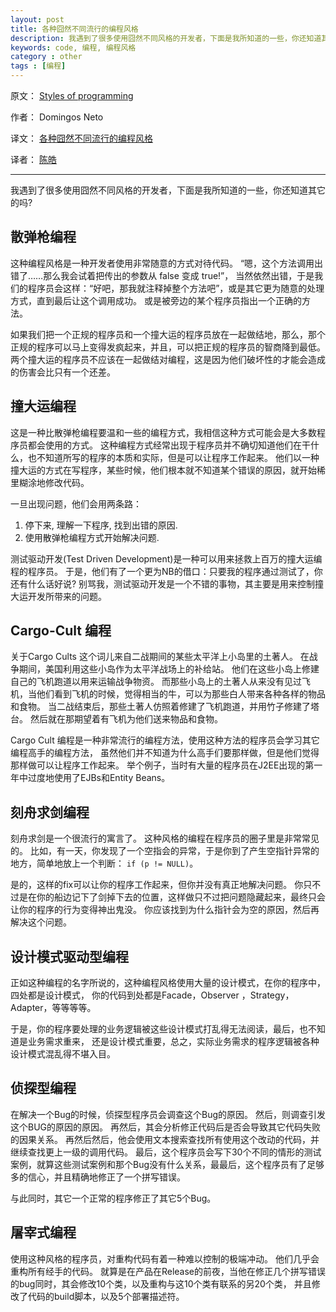 ```yaml
---
layout: post
title: 各种囧然不同流行的编程风格
description: 我遇到了很多使用囧然不同风格的开发者，下面是我所知道的一些，你还知道其它的吗? 
keywords: code, 编程, 编程风格
category : other
tags : [编程]
---
```


原文： [Styles of programming](http://www.codeinstructions.com/2008/10/styles-of-programming.html)

作者： Domingos Neto

译文： [各种囧然不同流行的编程风格](http://coolshell.cn/articles/2058.html)

译者： [陈皓](http://coolshell.cn)

-------------------

我遇到了很多使用囧然不同风格的开发者，下面是我所知道的一些，你还知道其它的吗? 

## 散弹枪编程

这种编程风格是一种开发者使用非常随意的方式对待代码。
“嗯，这个方法调用出错了……那么我会试着把传出的参数从 false 变成 true!”，
当然依然出错，于是我们的程序员会这样：“好吧，那我就注释掉整个方法吧”，或是其它更为随意的处理方式，直到最后让这个调用成功。
或是被旁边的某个程序员指出一个正确的方法。

如果我们把一个正规的程序员和一个撞大运的程序员放在一起做结地，那么，那个正规的程序可以马上变得发疯起来，并且，可以把正规的程序员的智商降到最低。
两个撞大运的程序员不应该在一起做结对编程，这是因为他们破坏性的才能会造成的伤害会比只有一个还差。

## 撞大运编程

这是一种比散弹枪编程要温和一些的编程方式，我相信这种方式可能会是大多数程序员都会使用的方式。
这种编程方式经常出现于程序员并不确切知道他们在干什么，也不知道所写的程序的本质和实际，但是可以让程序工作起来。
他们以一种撞大运的方式在写程序，某些时候，他们根本就不知道某个错误的原因，就开始稀里糊涂地修改代码。

一旦出现问题，他们会用两条路：

1. 停下来, 理解一下程序, 找到出错的原因.
2. 使用散弹枪编程方式开始解决问题.

测试驱动开发(Test Driven Development)是一种可以用来拯救上百万的撞大运编程的程序员。
于是，他们有了一个更为NB的借口：只要我的程序通过测试了，你还有什么话好说?
别骂我，测试驱动开发是一个不错的事物，其主要是用来控制撞大运开发所带来的问题。

## Cargo-Cult 编程

关于Cargo Cults 这个词儿来自二战期间的某些太平洋上小岛里的土著人。
在战争期间，美国利用这些小岛作为太平洋战场上的补给站。
他们在这些小岛上修建自己的飞机跑道以用来运输战争物资。
而那些小岛上的土著人从来没有见过飞机，当他们看到飞机的时候，觉得相当的牛，可以为那些白人带来各种各样的物品和食物。
当二战结束后，那些土著人仿照着修建了飞机跑道，并用竹子修建了塔台。
然后就在那期望着有飞机为他们送来物品和食物。

Cargo Cult 编程是一种非常流行的编程方法，使用这种方法的程序员会学习其它编程高手的编程方法，
虽然他们并不知道为什么高手们要那样做，但是他们觉得那样做可以让程序工作起来。
举个例子，当时有大量的程序员在J2EE出现的第一年中过度地使用了EJBs和Entity Beans。

## 刻舟求剑编程

刻舟求剑是一个很流行的寓言了。
这种风格的编程在程序员的圈子里是非常常见的。
比如，有一天，你发现了一个空指会的异常，于是你到了产生空指针异常的地方，简单地放上一个判断： `if (p != NULL)`。

是的，这样的fix可以让你的程序工作起来，但你并没有真正地解决问题。
你只不过是在你的船边记下了剑掉下去的位置，这样做只不过把问题隐藏起来，最终只会让你的程序的行为变得神出鬼没。
你应该找到为什么指针会为空的原因，然后再解决这个问题。

## 设计模式驱动型编程

正如这种编程的名字所说的，这种编程风格使用大量的设计模式，在你的程序中，四处都是设计模式，
你的代码到处都是Facade，Observer ，Strategy，Adapter，等等等等。

于是，你的程序要处理的业务逻辑被这些设计模式打乱得无法阅读，最后，也不知道是业务需求重来，
还是设计模式重要，总之，实际业务需求的程序逻辑被各种设计模式混乱得不堪入目。

## 侦探型编程

在解决一个Bug的时候，侦探型程序员会调查这个Bug的原因。
然后，则调查引发这个BUG的原因的原因。
再然后，其会分析修正代码后是否会导致其它代码失败的因果关系。
再然后然后，他会使用文本搜索查找所有使用这个改动的代码，并继续查找更上一级的调用代码。
最后，这个程序员会写下30个不同的情形的测试案例，就算这些测试案例和那个Bug没有什么关系，最最后，这个程序员有了足够多的信心，并且精确地修正了一个拼写错误。

与此同时，其它一个正常的程序修正了其它5个Bug。

## 屠宰式编程

使用这种风格的程序员，对重构代码有着一种难以控制的极端冲动。
他们几乎会重构所有经手的代码。
就算是在产品在Release的前夜，当他在修正几个拼写错误的bug同时，其会修改10个类，以及重构与这10个类有联系的另20个类，
并且修改了代码的build脚本，以及5个部署描述符。

